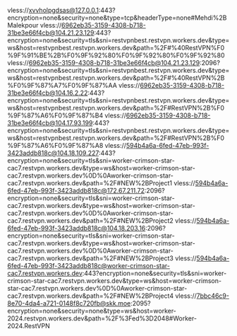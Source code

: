 vless://xvvholpgdsas@127.0.0.1:443?encryption=none&security=none&type=tcp&headerType=none#Mehdi%2BMalekpour
vless://6962eb35-3159-4308-b718-31be3e66f4cb@104.21.23.129:443?encryption=none&security=tls&sni=restvpnbest.restvpn.workers.dev&type=ws&host=restvpnbest.restvpn.workers.dev&path=%2F#%40RestVPN%F0%9F%91%BE%2B%F0%9F%92%80%F0%9F%92%80%F0%9F%92%80
vless://6962eb35-3159-4308-b718-31be3e66f4cb@104.21.23.129:2096?encryption=none&security=tls&sni=restvpnbest.restvpn.workers.dev&type=ws&host=restvpnbest.restvpn.workers.dev&path=%2F#%40RestVPN%2B%F0%9F%87%A7%F0%9F%87%AA
vless://6962eb35-3159-4308-b718-31be3e66f4cb@104.16.2.22:443?encryption=none&security=tls&sni=restvpnbest.restvpn.workers.dev&type=ws&host=restvpnbest.restvpn.workers.dev&path=%2F#RestVPN%2B%F0%9F%87%A6%F0%9F%87%B4
vless://6962eb35-3159-4308-b718-31be3e66f4cb@104.17.93.199:443?encryption=none&security=tls&sni=restvpnbest.restvpn.workers.dev&type=ws&host=restvpnbest.restvpn.workers.dev&path=%2F#RestVPN%2B%F0%9F%87%A6%F0%9F%87%A8
vless://594b4a6a-6fed-47eb-993f-3423addb818c@104.18.109.227:443?encryption=none&security=tls&sni=worker-crimson-star-cac7.restvpn.workers.dev&type=ws&host=worker-crimson-star-cac7.restvpn.workers.dev%0D%0Aworker-crimson-star-cac7.restvpn.workers.dev&path=%2F#NEW%2BProject1
vless://594b4a6a-6fed-47eb-993f-3423addb818c@172.67.211.72:2096?encryption=none&security=tls&sni=worker-crimson-star-cac7.restvpn.workers.dev&type=ws&host=worker-crimson-star-cac7.restvpn.workers.dev%0D%0Aworker-crimson-star-cac7.restvpn.workers.dev&path=%2F#NEW%2BProject2
vless://594b4a6a-6fed-47eb-993f-3423addb818c@104.18.203.16:2096?encryption=none&security=tls&sni=worker-crimson-star-cac7.restvpn.workers.dev&type=ws&host=worker-crimson-star-cac7.restvpn.workers.dev%0D%0Aworker-crimson-star-cac7.restvpn.workers.dev&path=%2F#NEW%2BProject3
vless://594b4a6a-6fed-47eb-993f-3423addb818c@worker-crimson-star-cac7.restvpn.workers.dev:443?encryption=none&security=tls&sni=worker-crimson-star-cac7.restvpn.workers.dev&type=ws&host=worker-crimson-star-cac7.restvpn.workers.dev%0D%0Aworker-crimson-star-cac7.restvpn.workers.dev&path=%2F#NEW%2BProject4
vless://7bbc46c9-8e70-4da4-a721-0148f8c720fb@skk.moe:2095?encryption=none&security=none&type=ws&host=worker-2024.restvpn.workers.dev&path=%2F%3Fed%3D2048#Worker-2024.RestVPN

